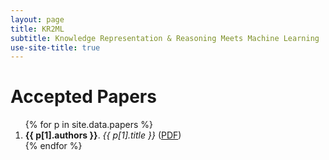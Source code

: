 ```yaml
---
layout: page
title: KR2ML
subtitle: Knowledge Representation & Reasoning Meets Machine Learning
use-site-title: true
---
```


# Accepted Papers

<div class="container">
  <ol>
    {% for p in site.data.papers %}
        <li id="{{ p[0] }}">
            <b>{{ p[1].authors }}</b>.
            <i>{{ p[1].title }}</i>
            (<a href="{{ site.baseurl }}/papers/KR2ML_2019_{{ p[0] }}.pdf">PDF</a>)
        </li>
    {% endfor %}
  </ol>
</div>